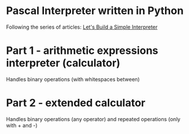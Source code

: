 # Pascal Interpreter written in Python
Following the series of articles: [Let's Build a Simple Interpreter](https://ruslanspivak.com/lsbasi-part1/)

# Part 1 - arithmetic expressions interpreter (calculator)
Handles binary operations (with whitespaces between)

# Part 2 - extended calculator
Handles binary operations (any operator) and repeated operations (only with + and -)


